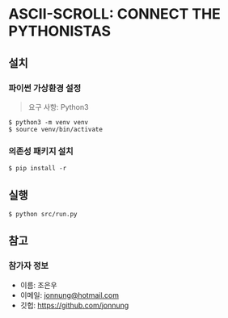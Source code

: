 # ASCII-SCROLL: CONNECT THE PYTHONISTAS
## 설치
### 파이썬 가상환경 설정

> 요구 사항: Python3

```
$ python3 -m venv venv
$ source venv/bin/activate
```

### 의존성 패키지 설치
```
$ pip install -r 
```

## 실행
```
$ python src/run.py
```

## 참고
### 참가자 정보
- 이름: 조은우
- 이메일: jonnung@hotmail.com
- 깃헙: https://github.com/jonnung

